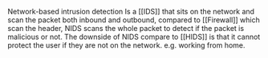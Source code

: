 Network-based intrusion detection
	Is a [[IDS]] that sits on the network and scan the packet both inbound and outbound, compared to [[Firewall]] which scan the header, NIDS scans the whole packet to detect if the packet is malicious or not. 
	The downside of NIDS compare to [[HIDS]] is that it cannot protect the user if they are not on the network. e.g. working from home.
	
